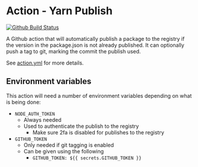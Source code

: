 # Action - Yarn Publish

[![Github Build Status](https://github.com/luvies/action-yarn-publish/workflows/Node%20CI/badge.svg)](https://github.com/luvies/action-yarn-publish)

A Github action that will automatically publish a package to the registry if the version in the package.json is not already published. It can optionally push a tag to git, marking the commit the publish used.

See [action.yml](action.yml) for more details.

## Environment variables

This action will need a number of environment variables depending on what is being done:

- `NODE_AUTH_TOKEN`
  - Always needed
  - Used to authenticate the publish to the registry
    - Make sure 2fa is disabled for publishes to the registry
- `GITHUB_TOKEN`
  - Only needed if git tagging is enabled
  - Can be given using the following
    - `GITHUB_TOKEN: ${{ secrets.GITHUB_TOKEN }}`



